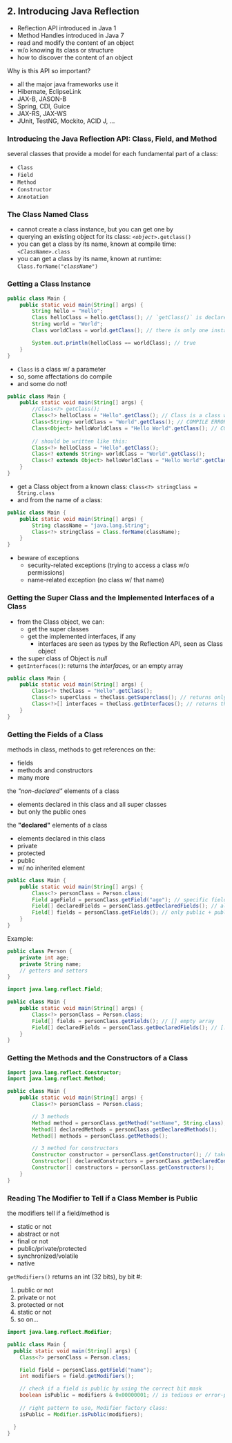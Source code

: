 ## 2. Introducing Java Reflection

- Reflection API introduced in Java 1
- Method Handles introduced in Java 7
- read and modify the content of an object
- w/o knowing its class or structure
- how to discover the content of an object

Why is this API so important?

- all the major java frameworks use it
- Hibernate, EclipseLink
- JAX-B, JASON-B
- Spring, CDI, Guice
- JAX-RS, JAX-WS
- JUnit, TestNG, Mockito, ACID J, ...

### Introducing the Java Reflection API: Class, Field, and Method

several classes that provide a model for each fundamental part of a class:

- `Class`
- `Field`
- `Method`
- `Constructor`
- `Annotation`

### The Class Named Class

- cannot create a class instance, but you can get one by
- querying an existing object for its class: _`<object>`_`.getclass()`
- you can get a class by its name, known at compile time: _`<ClassName>`_`.class`
- you can get a class by its name, known at runtime: `Class.forName(`_`"className"`_`)`

### Getting a Class Instance

```java
public class Main {
    public static void main(String[] args) {
        String hello = "Hello";
        Class helloClass = hello.getClass(); // `getClass()` is declared on the Object class
        String world = "World";
        Class worldClass = world.getClass(); // there is only one instance of Class for a given class

        System.out.println(helloClass == worldClass); // true
    }
}
```

- `Class` is a class w/ a parameter
- so, some affectations do compile
- and some do not!

```java
public class Main {
    public static void main(String[] args) {
        //Class<?> getClass();
        Class<?> helloClass = "Hello".getClass(); // Class is a class w/ a parameter
        Class<String> worldClass = "World".getClass(); // COMPILE ERROR!!!
        Class<Object> helloWorldClass = "Hello World".getClass(); // COMPILE ERROR!!!
        
        // should be written like this:
        Class<?> helloClass = "Hello".getClass();
        Class<? extends String> worldClass = "World".getClass(); 
        Class<? extends Object> helloWorldClass = "Hello World".getClass(); // (same as Class<?>)
    }
}
```

- get a Class object from a known class: `Class<?> stringClass = String.class`
- and from the name of a class: 

```java
public class Main {
    public static void main(String[] args) {
        String className = "java.lang.String";
        Class<?> stringClass = Class.forName(className);
    }
}
```

- beware of exceptions
  - security-related exceptions (trying to access a class w/o permissions)
  - name-related exception (no class w/ that name)

### Getting the Super Class and the Implemented Interfaces of a Class

- from the Class object, we can:
  - get the super classes
  - get the implemented interfaces, if any
    - interfaces are seen as types by the Reflection API, seen as Class object
- the super class of Object is _null_
- `getInterfaces()`: returns the _interfaces,_ or an empty array

```java
public class Main {
    public static void main(String[] args) {
        Class<?> theClass = "Hello".getClass();
        Class<?> superClass = theClass.getSuperclass(); // returns only super class
        Class<?>[] interfaces = theClass.getInterfaces(); // returns the interfaces or an empty array
    }
}
```

### Getting the Fields of a Class

methods in class, methods to get references on the:

- fields
- methods and constructors
- many more

the _"non-declared"_ elements of a class

- elements declared in this class and all super classes
- but only the public ones

the **"declared"** elements of a class

- elements declared in this class
- private
- protected
- public
- w/ no inherited element

```java
public class Main {
    public static void main(String[] args) {
        Class<?> personClass = Person.class;
        Field ageField = personClass.getField("age"); // specific field
        Field[] declaredFields = personClass.getDeclaredFields(); // all declared
        Field[] fields = personClass.getFields(); // only public + public fields of super class
    }
}
```

Example:

```java
public class Person {
    private int age;
    private String name;
    // getters and setters
}
```
```java
import java.lang.reflect.Field;

public class Main {
    public static void main(String[] args) {
        Class<?> personClass = Person.class;
        Field[] fields = personClass.getFields(); // [] empty array
        Field[] declaredFields = personClass.getDeclaredFields(); // [...] age and name fields 
    }
}  
```

### Getting the Methods and the Constructors of a Class

```java
import java.lang.reflect.Constructor;
import java.lang.reflect.Method;

public class Main {
    public static void main(String[] args) {
        Class<?> personClass = Person.class;

        // 3 methods
        Method method = personClass.getMethod("setName", String.class);
        Method[] declaredMethods = personClass.getDeclaredMethods();
        Method[] methods = personClass.getMethods();

        // 3 method for constructors
        Constructor constructor = personClass.getConstructor(); // takes the types of the parameters
        Constructor[] declaredConstructors = personClass.getDeclaredConstructors();
        Constructor[] constructors = personClass.getConstructors();
    }
}
```

### Reading The Modifier to Tell if a Class Member is Public

the modifiers tell if a field/method is

- static or not
- abstract or not
- final or not
- public/private/protected
- synchronized/volatile
- native

`getModifiers()` returns an int (32 bits), by bit #:

1. public or not
2. private or not
3. protected or not
4. static or not
5. so on...

```java
import java.lang.reflect.Modifier;

public class Main {
  public static void main(String[] args) {
    Class<?> personClass = Person.class;

    Field field = personClass.getField("name");
    int modifiers = field.getModifiers();

    // check if a field is public by using the correct bit mask
    boolean isPublic = modifiers & 0x00000001; // is tedious or error-prone
    
    // right pattern to use, Modifier factory class:
    isPublic = Modifier.isPublic(modifiers);

  }
}
```